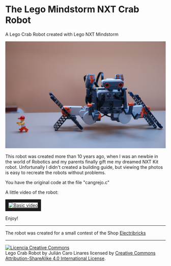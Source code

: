 # The Lego Mindstorm NXT Crab Robot
A Lego Crab Robot created with Lego NXT Mindstorm

![](pictures/2.JPG)

This robot was created more than 10 years ago, when I was an newbie in the world of Robotics and my parents finally gift me my dreamed NXT Kit robot. Unfortunally I didn't created a building guide, but viewing the photos is easy to recreate the robots without problems.

You have the original code at the file "cangrejo.c"

A little video of the robot:

<a href="http://www.youtube.com/watch?feature=player_embedded&v=pXVtJumoWVQ
  " target="_blank"><img src="http://img.youtube.com/vi/pXVtJumoWVQ/0.jpg"
  alt="Basic video" width="240" height="180" border="10" /></a>

Enjoy!
***

The robot was created for a small contest of the Shop [Electribricks](https://www.electricbricks.com)

***

<a rel="license" href="http://creativecommons.org/licenses/by-sa/4.0/"><img alt="Licencia Creative Commons" style="border-width:0" src="https://i.creativecommons.org/l/by-sa/4.0/88x31.png" /></a><br /><span xmlns:dct="http://purl.org/dc/terms/" property="dct:title">Lego Crab Robot</span> by <span xmlns:cc="http://creativecommons.org/ns#" property="cc:attributionName">Julián Caro Linares</span> licensed by <a rel="license" href="http://creativecommons.org/licenses/by-sa/4.0/">Creative Commons Attribution-ShareAlike 4.0 International License</a>.<br /><br />
